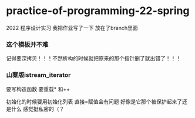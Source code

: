 # practice-of-programming-22-spring
2022 程序设计实习
我把作业写了一下 放在了branch里面

### 这个模板并不难
记得要深拷贝！！！不然析构的时候就把原来的那个指针删了就出错了！！！

### 山寨版istream_iterator
要写构造函数 要重载* 和++ 

初始化的时候要用初始化列表 直接=赋值会有问题 好像是它那个被保护起来了还是什么
感觉挺私密的（？
